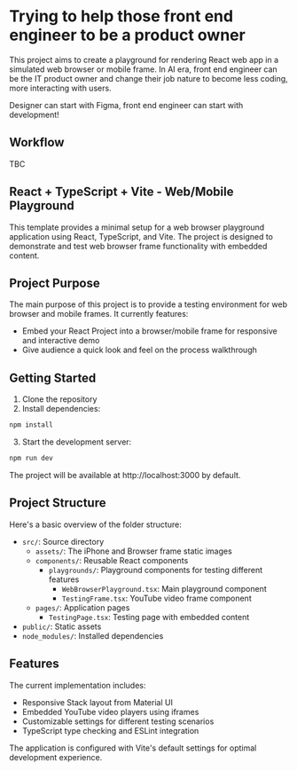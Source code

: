 # Trying to help those front end engineer to be a product owner

This project aims to create a playground for rendering React web app in a simulated web browser or mobile frame. In AI era, front end engineer can be the IT product owner and change their job nature to become less coding, more interacting with users.

Designer can start with Figma, front end engineer can start with development!

## Workflow

TBC

## React + TypeScript + Vite - Web/Mobile Playground

This template provides a minimal setup for a web browser playground application using React, TypeScript, and Vite. The project is designed to demonstrate and test web browser frame functionality with embedded content.

## Project Purpose

The main purpose of this project is to provide a testing environment for web browser and mobile frames. It currently features:
- Embed your React Project into a browser/mobile frame for responsive and interactive demo
- Give audience a quick look and feel on the process walkthrough

## Getting Started

1. Clone the repository
2. Install dependencies:
```bash
npm install
```
3. Start the development server:
```bash
npm run dev
```

The project will be available at http://localhost:3000 by default.

## Project Structure

Here's a basic overview of the folder structure:

- `src/`: Source directory
  - `assets/`: The iPhone and Browser frame static images
  - `components/`: Reusable React components
    - `playgrounds/`: Playground components for testing different features
      - `WebBrowserPlayground.tsx`: Main playground component
      - `TestingFrame.tsx`: YouTube video frame component
  - `pages/`: Application pages
    - `TestingPage.tsx`: Testing page with embedded content
- `public/`: Static assets
- `node_modules/`: Installed dependencies

## Features

The current implementation includes:
- Responsive Stack layout from Material UI
- Embedded YouTube video players using iframes
- Customizable settings for different testing scenarios
- TypeScript type checking and ESLint integration

The application is configured with Vite's default settings for optimal development experience.